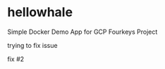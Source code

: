 # hellowhale
Simple Docker Demo App for GCP Fourkeys Project      
  
 
 trying to fix issue

fix #2
